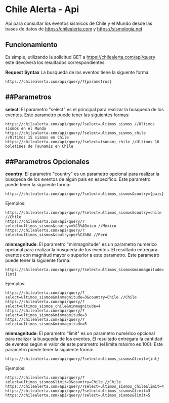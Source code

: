 Chile Alerta - Api
=============================================================
Api para consultar los eventos sismicos de Chile y el Mundo desde las bases de datos de https://chilealerta.com y https://sismologia.net

## Funcionamiento

Es simple, utilizando la solicitud GET a https://chilealerta.com/api/query este devolverá los resultados correspondientes.

**Request**
**Syntax**
La busqueda de los eventos tiene la siguente forma:
```
https://chilealerta.com/api/query/?{parametros}
```

##Parametros
------------------------------------
**select**:
El parametro "select" es el principal para realizar la busqueda de los eventos. Este parametro puede tener las siguientes formas:
```
https://chilealerta.com/api/query/?select=ultimos_sismos //Ultimos sismos en el Mundo
https://chilealerta.com/api/query/?select=ultimos_sismos_chile //Ultimos 15 sismos en Chile
https://chilealerta.com/api/query/?select=tsunami_chile //Ultimos 16 boletines de Tsunamis en Chile
```

##Parametros Opcionales
------------------------------------
**country**:
El parametro "country" es un parametro opcional para realizar la busqueda de los eventos de algún país en especifico. Este parametro puede tener la siguiente forma:
```
https://chilealerta.com/api/query/?select=ultimos_sismos&coutry={pais}
```

Ejemplos:
```
https://chilealerta.com/api/query/?select=ultimos_sismos&coutry=chile //Chile
https://chilealerta.com/api/query/?select=ultimos_sismos&coutry=m%C3%A9xico //México
https://chilealerta.com/api/query/?select=ultimos_sismos&coutry=per%C3%BA //Perú
```

**minmagnitude**:
El parametro "minmagnitude" es un parametro numérico opcional para realizar la busqueda de los eventos. El resultado entregara eventos con magnitud mayor o superior a este parametro. Este parametro puede tener la siguiente forma:
```
https://chilealerta.com/api/query/?select=ultimos_sismos&minmagnitude={int}
```
Ejemplos:
```
https://chilealerta.com/api/query/?select=ultimos_sismos&minmagnitude=3&country=Chile //Chile
https://chilealerta.com/api/query/?select=ultimos_sismos_chile&minmagnitude=4
https://chilealerta.com/api/query/?select=ultimos_sismos&minmagnitude=3
https://chilealerta.com/api/query/?select=ultimos_sismos&minmagnitude=5
```

**minmagnitude**:
El parametro "limit" es un parametro numérico opcional para realizar la busqueda de los eventos. El resultado entregara la cantidad de eventos según el valor de este parametro (el limite máximo es 100). Este parametro puede tener la siguiente forma:
```
https://chilealerta.com/api/query/?select=ultimos_sismos&limit={int}
```
Ejemplos:
```
https://chilealerta.com/api/query/?select=ultimos_sismos&limit=3&country=Chile //Chile
https://chilealerta.com/api/query/?select=ultimos_sismos_chile&limit=4
https://chilealerta.com/api/query/?select=ultimos_sismos&limit=3
https://chilealerta.com/api/query/?select=ultimos_sismos&limit=5
```